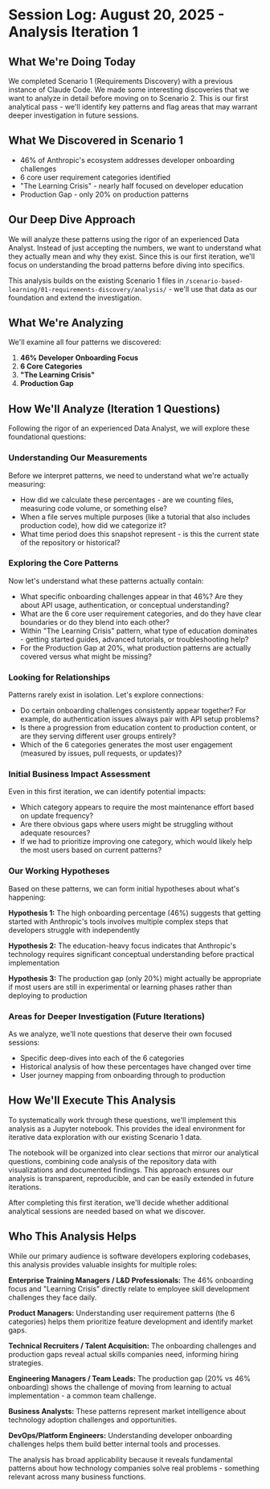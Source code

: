# Session Log: August 20, 2025 - Analysis Iteration 1

## What We're Doing Today

We completed Scenario 1 (Requirements Discovery) with a previous instance of Claude Code. We made some interesting discoveries that we want to analyze in detail before moving on to Scenario 2. This is our first analytical pass - we'll identify key patterns and flag areas that may warrant deeper investigation in future sessions.

## What We Discovered in Scenario 1

- 46% of Anthropic's ecosystem addresses developer onboarding challenges
- 6 core user requirement categories identified
- "The Learning Crisis" - nearly half focused on developer education
- Production Gap - only 20% on production patterns

## Our Deep Dive Approach

We will analyze these patterns using the rigor of an experienced Data Analyst. Instead of just accepting the numbers, we want to understand what they actually mean and why they exist. Since this is our first iteration, we'll focus on understanding the broad patterns before diving into specifics.

This analysis builds on the existing Scenario 1 files in `/scenario-based-learning/01-requirements-discovery/analysis/` - we'll use that data as our foundation and extend the investigation.

## What We're Analyzing

We'll examine all four patterns we discovered:

1. **46% Developer Onboarding Focus**
2. **6 Core Categories**
3. **"The Learning Crisis"**
4. **Production Gap**

## How We'll Analyze (Iteration 1 Questions)

Following the rigor of an experienced Data Analyst, we will explore these foundational questions:

### Understanding Our Measurements

Before we interpret patterns, we need to understand what we're actually measuring:

- How did we calculate these percentages - are we counting files, measuring code volume, or something else?
- When a file serves multiple purposes (like a tutorial that also includes production code), how did we categorize it?
- What time period does this snapshot represent - is this the current state of the repository or historical?

### Exploring the Core Patterns

Now let's understand what these patterns actually contain:

- What specific onboarding challenges appear in that 46%? Are they about API usage, authentication, or conceptual understanding?
- What are the 6 core user requirement categories, and do they have clear boundaries or do they blend into each other?
- Within "The Learning Crisis" pattern, what type of education dominates - getting started guides, advanced tutorials, or troubleshooting help?
- For the Production Gap at 20%, what production patterns are actually covered versus what might be missing?

### Looking for Relationships

Patterns rarely exist in isolation. Let's explore connections:

- Do certain onboarding challenges consistently appear together? For example, do authentication issues always pair with API setup problems?
- Is there a progression from education content to production content, or are they serving different user groups entirely?
- Which of the 6 categories generates the most user engagement (measured by issues, pull requests, or updates)?

### Initial Business Impact Assessment

Even in this first iteration, we can identify potential impacts:

- Which category appears to require the most maintenance effort based on update frequency?
- Are there obvious gaps where users might be struggling without adequate resources?
- If we had to prioritize improving one category, which would likely help the most users based on current patterns?

### Our Working Hypotheses

Based on these patterns, we can form initial hypotheses about what's happening:

**Hypothesis 1:** The high onboarding percentage (46%) suggests that getting started with Anthropic's tools involves multiple complex steps that developers struggle with independently

**Hypothesis 2:** The education-heavy focus indicates that Anthropic's technology requires significant conceptual understanding before practical implementation

**Hypothesis 3:** The production gap (only 20%) might actually be appropriate if most users are still in experimental or learning phases rather than deploying to production

### Areas for Deeper Investigation (Future Iterations)

As we analyze, we'll note questions that deserve their own focused sessions:

- Specific deep-dives into each of the 6 categories
- Historical analysis of how these percentages have changed over time
- User journey mapping from onboarding through to production

## How We'll Execute This Analysis

To systematically work through these questions, we'll implement this analysis as a Jupyter notebook. This provides the ideal environment for iterative data exploration with our existing Scenario 1 data.

The notebook will be organized into clear sections that mirror our analytical questions, combining code analysis of the repository data with visualizations and documented findings. This approach ensures our analysis is transparent, reproducible, and can be easily extended in future iterations.

After completing this first iteration, we'll decide whether additional analytical sessions are needed based on what we discover.

## Who This Analysis Helps

While our primary audience is software developers exploring codebases, this analysis provides valuable insights for multiple roles:

**Enterprise Training Managers / L&D Professionals:**
The 46% onboarding focus and "Learning Crisis" directly relate to employee skill development challenges they face daily.

**Product Managers:**
Understanding user requirement patterns (the 6 categories) helps them prioritize feature development and identify market gaps.

**Technical Recruiters / Talent Acquisition:**
The onboarding challenges and production gaps reveal actual skills companies need, informing hiring strategies.

**Engineering Managers / Team Leads:**
The production gap (20% vs 46% onboarding) shows the challenge of moving from learning to actual implementation - a common team challenge.

**Business Analysts:**
These patterns represent market intelligence about technology adoption challenges and opportunities.

**DevOps/Platform Engineers:**
Understanding developer onboarding challenges helps them build better internal tools and processes.

The analysis has broad applicability because it reveals fundamental patterns about how technology companies solve real problems - something relevant across many business functions.